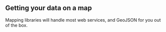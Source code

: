 ##  Getting your data on a map

Mapping libraries will handle most web services, and GeoJSON for you out of the box.
